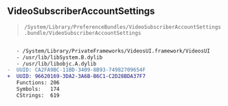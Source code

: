 ## VideoSubscriberAccountSettings

> `/System/Library/PreferenceBundles/VideoSubscriberAccountSettings.bundle/VideoSubscriberAccountSettings`

```diff

   - /System/Library/PrivateFrameworks/VideosUI.framework/VideosUI
   - /usr/lib/libSystem.B.dylib
   - /usr/lib/libobjc.A.dylib
-  UUID: CA2FA9BC-11BD-3409-8B93-74982709654F
+  UUID: 96620169-3DA2-3A6B-B6C1-C2D28BDA37F7
   Functions: 206
   Symbols:   174
   CStrings:  619

```
